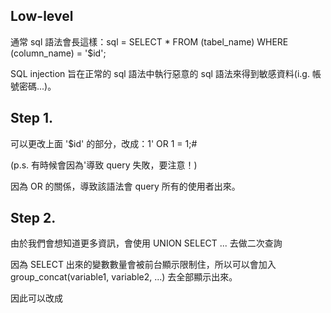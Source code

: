 Low-level
---
通常 sql 語法會長這樣：sql = SELECT * FROM (tabel_name) WHERE (column_name) = '$id';

SQL injection 旨在正常的 sql 語法中執行惡意的 sql 語法來得到敏感資料(i.g. 帳號密碼...)。

Step 1.
---

可以更改上面 '$id' 的部分，改成：1' OR 1 = 1;#

(p.s. 有時候會因為'導致 query 失敗，要注意！)

因為 OR 的關係，導致該語法會 query 所有的使用者出來。

Step 2.
---

由於我們會想知道更多資訊，會使用 UNION SELECT ... 去做二次查詢

因為 SELECT 出來的變數數量會被前台顯示限制住，所以可以會加入 group_concat(variable1, variable2, ...) 去全部顯示出來。

因此可以改成
